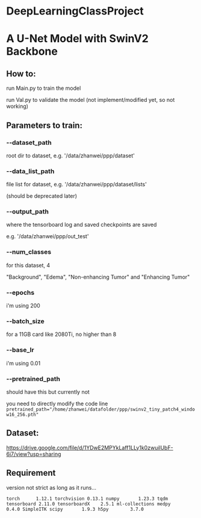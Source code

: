 # DeepLearningClassProject
# A U-Net Model with SwinV2 Backbone

## How to:

run Main.py to train the model

run Val.py to validate the model (not implement/modified yet, so not working)

## Parameters to train:

### --dataset_path

root dir to dataset, e.g. '/data/zhanwei/ppp/dataset'

### --data_list_path

file list for dataset, e.g. '/data/zhanwei/ppp/dataset/lists'

(should be deprecated later)

### --output_path

where the tensorboard log and saved checkpoints are saved

e.g. '/data/zhanwei/ppp/out_test'

### --num_classes

for this dataset, 4

"Background", "Edema", "Non-enhancing Tumor" and "Enhancing Tumor"

### --epochs

i'm using 200

### --batch_size

for a 11GB card like 2080Ti, no higher than 8

### --base_lr

i'm using 0.01

### --pretrained_path

should have this but currently not

you need to directly modify the code line `pretrained_path="/home/zhanwei/datafolder/ppp/swinv2_tiny_patch4_window16_256.pth"`

## Dataset:

https://drive.google.com/file/d/1YDwE2MPYkLaff1LLy1k0zwuilUbF-6j7/view?usp=sharing

## Requirement

version not strict as long as it runs...

`torch		1.12.1
torchvision	0.13.1
numpy		1.23.3
tqdm
tensorboard	2.11.0
tensorboardX	2.5.1
ml-collections
medpy		0.4.0
SimpleITK
scipy		1.9.3
h5py		3.7.0`
